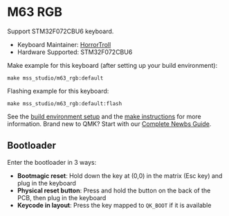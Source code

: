 # M63 RGB

Support STM32F072CBU6 keyboard.

* Keyboard Maintainer: [HorrorTroll](https://github.com/HorrorTroll)
* Hardware Supported: STM32F072CBU6

Make example for this keyboard (after setting up your build environment):

    make mss_studio/m63_rgb:default

Flashing example for this keyboard:

    make mss_studio/m63_rgb:default:flash

See the [build environment setup](https://docs.qmk.fm/#/getting_started_build_tools) and the [make instructions](https://docs.qmk.fm/#/getting_started_make_guide) for more information. Brand new to QMK? Start with our [Complete Newbs Guide](https://docs.qmk.fm/#/newbs).

## Bootloader

Enter the bootloader in 3 ways:

* **Bootmagic reset**: Hold down the key at (0,0) in the matrix (Esc key) and plug in the keyboard
* **Physical reset button**: Press and hold the button on the back of the PCB, then plug in the keyboard
* **Keycode in layout**: Press the key mapped to `QK_BOOT` if it is available

